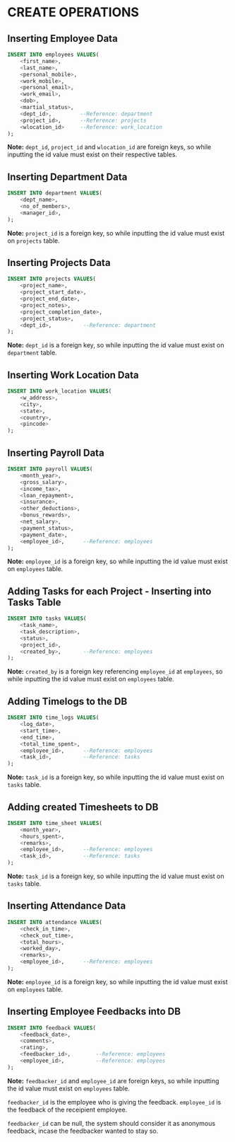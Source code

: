 # CREATE OPERATIONS


## Inserting Employee Data

```sql
INSERT INTO employees VALUES(
    <first_name>,
    <last_name>,
	<personal_mobile>,
	<work_mobile>,
	<personal_email>,
	<work_email>,
	<dob>,
	<martial_status>,
	<dept_id>,         --Reference: department
	<project_id>,      --Reference: projects
	<wlocation_id>     --Reference: work_location
);
```
**Note:** ```dept_id```, ```project_id``` and ```wlocation_id``` are foreign keys, so while inputting the id value must exist on their respective tables.


## Inserting Department Data
```sql
INSERT INTO department VALUES(
	<dept_name>,
	<no_of_members>,
	<manager_id>,
);
```

**Note:** ```project_id``` is a foreign key, so while inputting the id value must exist on ```projects``` table.


## Inserting Projects Data

```sql
INSERT INTO projects VALUES(
	<project_name>,
	<project_start_date>,
	<project_end_date>,
	<project_notes>,
	<project_completion_date>,
	<project_status>,
	<dept_id>,          --Reference: department
);
```

**Note:** ```dept_id``` is a foreign key, so while inputting the id value must exist on ```department``` table.


## Inserting Work Location Data
```sql
INSERT INTO work_location VALUES(
	<w_address>,
	<city>,
	<state>,
	<country>,
	<pincode>
);
```

## Inserting Payroll Data
```sql
INSERT INTO payroll VALUES(
	<month_year>,
	<gross_salary>,
	<income_tax>,
	<loan_repayment>,
	<insurance>,
	<other_deductions>,
	<bonus_rewards>,
	<net_salary>,
	<payment_status>,
	<payment_date>,
	<employee_id>,      --Reference: employees
);
```


**Note:** ```employee_id``` is a foreign key, so while inputting the id value must exist on ```employees``` table.

## Adding Tasks for each Project - Inserting into Tasks Table

```sql
INSERT INTO tasks VALUES(
    <task_name>,
	<task_description>,
	<status>,
	<project_id>,
	<created_by>,       --Reference: employees
);
```
**Note:** ```created_by``` is a foreign key referencing ```employee_id``` at ```employees```, so while inputting the id value must exist on ```employees``` table.

## Adding Timelogs to the DB

```sql
INSERT INTO time_logs VALUES(
	<log_date>,
	<start_time>,
	<end_time>,
	<total_time_spent>,
	<employee_id>,      --Reference: employees
	<task_id>,          --Reference: tasks
);
```
**Note:** ```task_id``` is a foreign key, so while inputting the id value must exist on ```tasks``` table.


## Adding created Timesheets to DB

```sql
INSERT INTO time_sheet VALUES(
    <month_year>,
	<hours_spent>,
	<remarks>,
	<employee_id>,      --Reference: employees
	<task_id>,          --Reference: tasks
);
```
**Note:** ```task_id``` is a foreign key, so while inputting the id value must exist on ```tasks``` table.


## Inserting Attendance Data
```sql
INSERT INTO attendance VALUES(
	<check_in_time>,
	<check_out_time>,
	<total_hours>,
	<worked_day>,
	<remarks>,
	<employee_id>,      --Reference: employees
);
```
**Note:** ```employee_id``` is a foreign key, so while inputting the id value must exist on ```employees``` table.


## Inserting Employee Feedbacks into DB
```sql
INSERT INTO feedback VALUES(
	<feedback_date>,
	<comments>,
	<rating>,
	<feedbacker_id>,        --Reference: employees
	<employee_id>,          --Reference: employees
);
```
**Note:** ```feedbacker_id``` and ```employee_id``` are foreign keys, so while inputting the id value must exist on ```employees``` table. 

```feedbacker_id``` is the employee who is giving the feedback. ```employee_id``` is the feedback of the receipient employee. 

```feedbacker_id``` can be null, the system should consider it as anonymous feedback, incase the feedbacker wanted to stay so.
